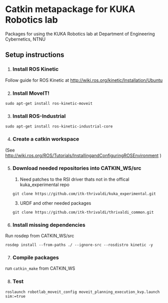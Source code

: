 # Catkin metapackage for KUKA Robotics lab

Packages for using the KUKA Robotics lab at Department of Engineering Cybernetics, NTNU

## Setup instructions

1. ### Install ROS Kinetic

  Follow guide for ROS Kinetic at http://wiki.ros.org/kinetic/Installation/Ubuntu
  
2. ### Install MoveIT!

  ```sudo apt-get install ros-kinetic-moveit```
  
3. ### Install ROS-Industrial

  ```sudo apt-get install ros-kinetic-industrial-core```
  
4. ### Create a catkin workspace

  (See http://wiki.ros.org/ROS/Tutorials/InstallingandConfiguringROSEnvironment )
  
5. ### Download needed repositories into CATKIN_WS/src

   1. Need patches to the RSI driver thats not in the offical kuka_experimental repo 
   
   ```git clone https://github.com/itk-thrivaldi/kuka_experimental.git```
  
  
   3. URDF and other needed packages
  
   ```git clone https://github.com/itk-thrivaldi/thrivaldi_common.git```

6. ### Install missing dependencies
  Run rosdep from CATKIN_WS/src
  
  ```rosdep install --from-paths ./ --ignore-src --rosdistro kinetic -y```

7. ### Compile packages

  run ```catkin_make``` from CATKIN_WS

8. ### Test 

 ```roslaunch robotlab_moveit_config moveit_planning_execution_kvp.launch sim:=true```
